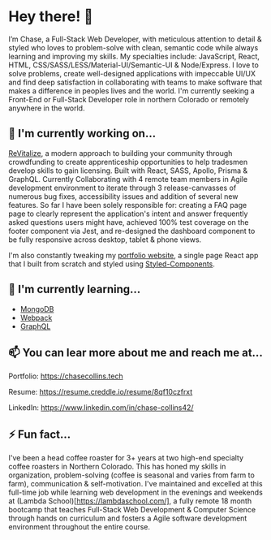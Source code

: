 # Hey there! 👋

I’m Chase, 
a Full-Stack Web Developer, with meticulous attention to detail & styled who loves to problem-solve with clean, semantic code while always learning and improving my skills. My specialties include: JavaScript, React, HTML, CSS/SASS/LESS/Material-UI/Semantic-UI & Node/Express. I love to solve problems, create well-designed applications with impeccable UI/UX and find deep satisfaction in collaborating with teams to make software that makes a difference in peoples lives and the world. I'm currently seeking a Front-End or Full-Stack Developer role in northern Colorado or remotely anywhere in the world. 

## 🔭 I'm currently working on...
[ReVitalize](https://staging.d1y2qgealrmo9w.amplifyapp.com/), a modern approach to building your community through crowdfunding to create apprenticeship opportunities to help tradesmen develop skills to gain licensing. Built with React, SASS, Apollo, Prisma & GraphQL. Currently Collaborating with 4 remote team members in Agile development environment to iterate through 3 release-canvasses of numerous bug fixes, accessibility issues and addition of several new features.
So far I have been solely responsible for: creating a FAQ page page to clearly represent the application's intent and answer frequently asked questions users might have, achieved 100% test coverage on the footer component via Jest, and re-designed the dashboard component to be fully responsive across desktop, tablet & phone views. 

I'm also constantly tweaking my [portfolio website](https://chasecollins.tech), a single page React app that I built from scratch and styled using [Styled-Components](https://styled-components.com/). 

## 🌱 I'm currently learning...
- [MongoDB](https://www.mongodb.com/new?tck=sitebannerdotlive)
- [Webpack](https://webpack.js.org/)
- [GraphQL](https://graphql.org/)

## 📫 You can lear more about me and reach me at...

Portfolio: https://chasecollins.tech

Resume: https://resume.creddle.io/resume/8qf10czfrxt

LinkedIn: https://www.linkedin.com/in/chase-collins42/

## ⚡ Fun fact...
I've been a head coffee roaster for 3+ years at two high-end specialty coffee roasters in Northern Colorado. This has honed my skills in organization, problem-solving (coffee is seasonal and varies from farm to farm), communication & self-motivation. I've maintained and excelled at this full-time job while learning web development in the evenings and weekends at (Lambda School)[https://lambdaschool.com/], a fully remote 18 month bootcamp that teaches Full-Stack Web Development & Computer Science through hands on curriculum and fosters a Agile software development environment throughout the entire course. 

